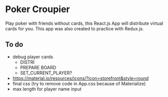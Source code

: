 # Poker Croupier

Play poker with friends without cards, this React.js App will distribute virtual cards for you.
This app was also created to practice with Redux.js.

## To do

- debug player cards
  - DISTRI
  - PREPARE BOARD
  - SET_CURRENT_PLAYER?
- https://material.io/resources/icons/?icon=storefront&style=round
- final css (try to remove code in App.css because of Materialize)
- max length for player name input
